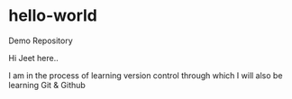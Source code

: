 # hello-world
Demo Repository

Hi Jeet here..

I am in the process of learning version control through which I will also be learning Git & Github
